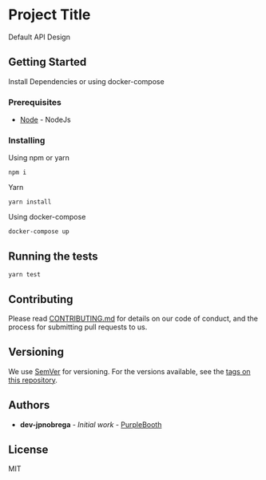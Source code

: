 # Project Title

Default API Design

## Getting Started

Install Dependencies or using docker-compose

### Prerequisites

* [Node](https://nodejs.org/en/) - NodeJs

### Installing

Using npm or yarn

```
npm i
```

Yarn

```
yarn install
```

Using docker-compose

```
docker-compose up
```

## Running the tests

```
yarn test
```

## Contributing

Please read [CONTRIBUTING.md](https://gist.github.com/PurpleBooth/b24679402957c63ec426) for details on our code of conduct, and the process for submitting pull requests to us.

## Versioning

We use [SemVer](http://semver.org/) for versioning. For the versions available, see the [tags on this repository](https://github.com/your/project/tags). 

## Authors

* **dev-jpnobrega** - *Initial work* - [PurpleBooth](https://github.com/dev-jpnobrega)

## License

MIT


